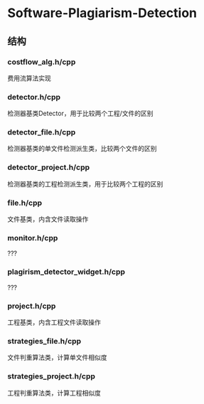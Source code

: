 # Software-Plagiarism-Detection

## 结构

### costflow_alg.h/cpp

费用流算法实现

### detector.h/cpp

检测器基类Detector，用于比较两个工程/文件的区别

### detector_file.h/cpp

检测器基类的单文件检测派生类，比较两个文件的区别

### detector_project.h/cpp

检测器基类的工程检测派生类，用于比较两个工程的区别

### file.h/cpp

文件基类，内含文件读取操作

### monitor.h/cpp

???

### plagirism_detector_widget.h/cpp

???

### project.h/cpp

工程基类，内含工程文件读取操作

### strategies_file.h/cpp

文件判重算法类，计算单文件相似度

### strategies_project.h/cpp

工程判重算法类，计算工程相似度
